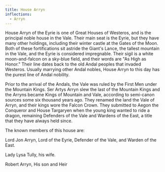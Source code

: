 ```yaml
---
title: House Arryn
inflections:
  - Arryn
---
```


House Arryn of the Eyrie is one of Great Houses of Westeros, and is the principal noble house in the Vale. Their main seat is the Eyrie, but they have many other holdings, including their winter castle at the Gates of the Moon. Both of these fortifications sit astride the Giant's Lance, the tallest mountain in the Vale, and the Eyrie is considered impregnable. Their sigil is a white moon-and-falcon on a sky-blue field, and their words are "As High as Honor." Their line dates back to the old Andal peoples that invaded Westeros. Usually marrying other Andal nobles, House Arryn to this day has the purest line of Andal nobility.

Prior to the arrival of the Andals, the Vale was ruled by the First Men under the Mountain Kings. Ser Artys Arryn slew the last of the Mountain Kings and the Arryns became Kings of Mountain and Vale, according to semi-canon sources some six thousand years ago. They renamed the land the Vale of Arryn, and their kings wore the Falcon Crown. They submitted to Aegon the Conqueror and House Targaryen when the young king wanted to ride a dragon, remaining Defenders of the Vale and Wardens of the East, a title that they have always held since.

The known members of this house are:

Lord Jon Arryn, Lord of the Eyrie, Defender of the Vale, and Warden of the East.

Lady Lysa Tully, his wife.

Robert Arryn, His son and Heir


